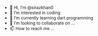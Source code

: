 - 👋 Hi, I’m @sirazkhan0
- 👀 I’m interested in coding
- 🌱 I’m currently learning dart programming
- 💞️ I’m looking to collaborate on ...
- 📫 How to reach me ... 

<!---
sirazkhan0/sirazkhan0 is a ✨ special ✨ repository because its `README.md` (this file) appears on your GitHub profile.
You can click the Preview link to take a look at your changes.
--->
